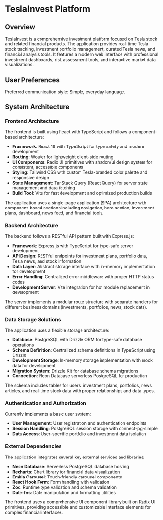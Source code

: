 # TeslaInvest Platform

## Overview

TeslaInvest is a comprehensive investment platform focused on Tesla stock and related financial products. The application provides real-time Tesla stock tracking, investment portfolio management, curated Tesla news, and financial analysis tools. It features a modern web interface with professional investment dashboards, risk assessment tools, and interactive market data visualizations.

## User Preferences

Preferred communication style: Simple, everyday language.

## System Architecture

### Frontend Architecture

The frontend is built using React with TypeScript and follows a component-based architecture:

- **Framework**: React 18 with TypeScript for type safety and modern development
- **Routing**: Wouter for lightweight client-side routing
- **UI Components**: Radix UI primitives with shadcn/ui design system for consistent, accessible components
- **Styling**: Tailwind CSS with custom Tesla-branded color palette and responsive design
- **State Management**: TanStack Query (React Query) for server state management and data fetching
- **Build Tool**: Vite for fast development and optimized production builds

The application uses a single-page application (SPA) architecture with component-based sections including navigation, hero section, investment plans, dashboard, news feed, and financial tools.

### Backend Architecture

The backend follows a RESTful API pattern built with Express.js:

- **Framework**: Express.js with TypeScript for type-safe server development
- **API Design**: RESTful endpoints for investment plans, portfolio data, Tesla news, and stock information
- **Data Layer**: Abstract storage interface with in-memory implementation for development
- **Error Handling**: Centralized error middleware with proper HTTP status codes
- **Development Server**: Vite integration for hot module replacement in development

The server implements a modular route structure with separate handlers for different business domains (investments, portfolios, news, stock data).

### Data Storage Solutions

The application uses a flexible storage architecture:

- **Database**: PostgreSQL with Drizzle ORM for type-safe database operations
- **Schema Definition**: Centralized schema definitions in TypeScript using Drizzle
- **Development Storage**: In-memory storage implementation with mock data for development
- **Migration System**: Drizzle Kit for database schema migrations
- **Connection**: Neon Database serverless PostgreSQL for production

The schema includes tables for users, investment plans, portfolios, news articles, and real-time stock data with proper relationships and data types.

### Authentication and Authorization

Currently implements a basic user system:

- **User Management**: User registration and authentication endpoints
- **Session Handling**: PostgreSQL session storage with connect-pg-simple
- **Data Access**: User-specific portfolio and investment data isolation

### External Dependencies

The application integrates several key external services and libraries:

- **Neon Database**: Serverless PostgreSQL database hosting
- **Recharts**: Chart library for financial data visualization
- **Embla Carousel**: Touch-friendly carousel components
- **React Hook Form**: Form handling with validation
- **Zod**: Runtime type validation and schema validation
- **Date-fns**: Date manipulation and formatting utilities

The frontend uses a comprehensive UI component library built on Radix UI primitives, providing accessible and customizable interface elements for complex financial interfaces.